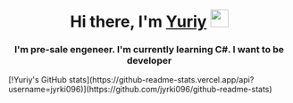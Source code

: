 <h1 align="center">Hi there, I'm <a href="https://daniilshat.ru/" target="_blank">Yuriy</a> 
<img src="https://github.com/blackcater/blackcater/raw/main/images/Hi.gif" height="32"/></h1>
<h3 align="center">I'm pre-sale engeneer. I'm currently learning C#. I want to be developer</h3>
[!Yuriy's GitHub stats](https://github-readme-stats.vercel.app/api?username=jyrki096)](https://github.com/jyrki096/github-readme-stats)

